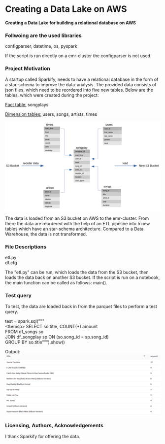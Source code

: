 # Creating a Data Lake on AWS
**Creating a Data Lake for building a relational database on AWS**
 
### Follwoing are the used libraries
configparser, datetime, os, pyspark

If the script is run directly on a emr-cluster the configparser is not used.

### Project Motivation
A startup called Sparkify, needs to have a relational database in the form of a star-schema to improve the data-analysis. The provided data consists of json files, which need to be reordered into five new tables.
Below are the tables, which were created during the project: 

<ins>Fact table:</ins> songplays

<ins>Dimension tables:</ins> users, songs, artists, times

![alt text](https://github.com/riconaef/Data_Lake/blob/main/process_data.png)

The data is loaded from an S3 bucket on AWS to the emr-cluster. From there the data are reordered with the help of an ETL pipeline into 5 new tables which have an star-schema architecture. Compared to a Data Warehouse, the data is not transformed.

### File Descriptions
etl.py<br />
df.cfg<br />

The "etl.py" can be run, which loads the data from the S3 bucket, then loads the data back on another S3 bucket. 
If the script is run on a notebook, the main function can be called as follows: main().

### Test query
To test, the data are loaded back in from the parquet files to perform a test query. 

test = spark.sql("""<br />
<&emsp> SELECT so.title, COUNT(*) amount<br />
    FROM df_songs so<br />
    JOIN df_songplay sp ON (so.song_id = sp.song_id)<br />
    GROUP BY so.title""").show()<br />
 
Output:<br />
![alt text](https://github.com/riconaef/Creating-a-Data-Warehouse-on-AWS/blob/main/query1.png)

### Licensing, Authors, Acknowledgements
I thank Sparkify for offering the data.
